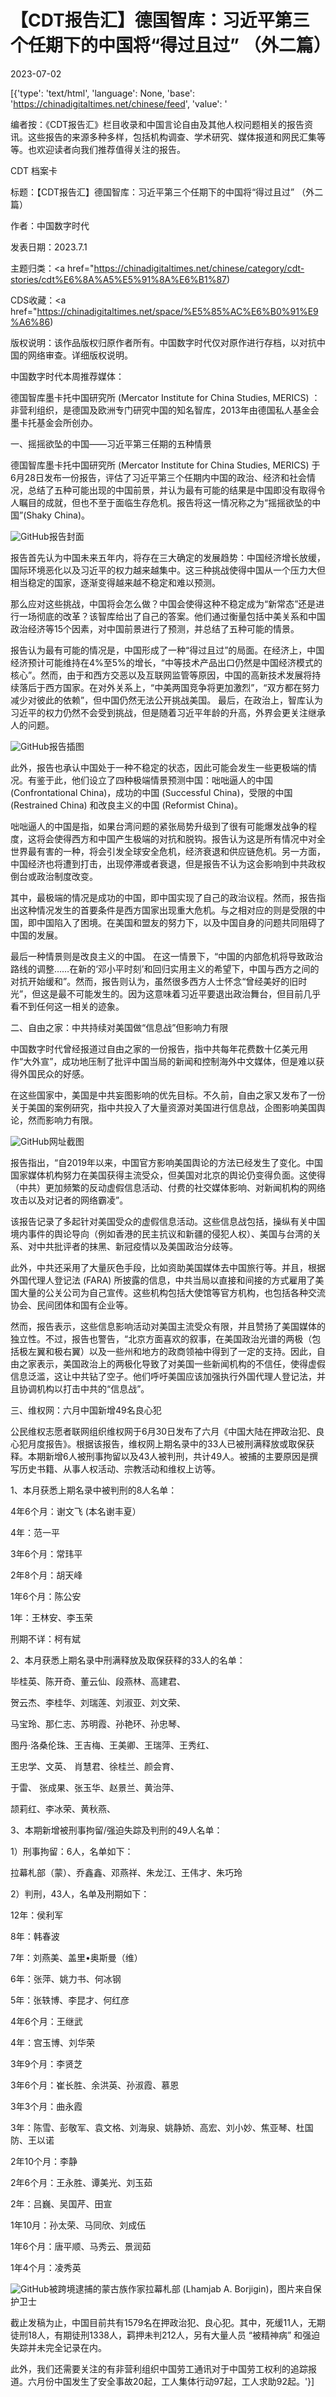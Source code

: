 # 【CDT报告汇】德国智库：习近平第三个任期下的中国将“得过且过” （外二篇）

2023-07-02

[{'type': 'text/html', 'language': None, 'base': 'https://chinadigitaltimes.net/chinese/feed', 'value': '













编者按：《CDT报告汇》栏目收录和中国言论自由及其他人权问题相关的报告资讯。这些报告的来源多种多样，包括机构调查、学术研究、媒体报道和网民汇集等等。也欢迎读者向我们推荐值得关注的报告。





CDT 档案卡

标题：【CDT报告汇】德国智库：习近平第三个任期下的中国将“得过且过” （外二篇）

作者：中国数字时代

发表日期：2023.7.1

主题归类：<a href="https://chinadigitaltimes.net/chinese/category/cdt-stories/cdt%E6%8A%A5%E5%91%8A%E6%B1%87)

CDS收藏：<a href="https://chinadigitaltimes.net/space/%E5%85%AC%E6%B0%91%E9%A6%86)

版权说明：该作品版权归原作者所有。中国数字时代仅对原作进行存档，以对抗中国的网络审查。详细版权说明。





中国数字时代本周推荐媒体：

德国智库墨卡托中国研究所 (Mercator Institute for China Studies, MERICS) ：非营利组织，是德国及欧洲专门研究中国的知名智库，2013年由德国私人基金会墨卡托基金会所创办。

一、摇摇欲坠的中国——习近平第三任期的五种情景

德国智库墨卡托中国研究所 (Mercator Institute for China Studies, MERICS) 于6月28日发布一份报告，评估了习近平第三个任期内中国的政治、经济和社会情况，总结了五种可能出现的中国前景，并认为最有可能的结果是中国即没有取得令人瞩目的成就，但也不至于面临生存危机。报告将这一情况称之为“摇摇欲坠的中国”(Shaky China)。

![GitHub](https://chinadigitaltimes.net/chinese/files/2023/07/230627_MERICS_Report_Shaky_China_June2023_web_small_0.jpg)报告封面

报告首先认为中国未来五年内，将存在三大确定的发展趋势：中国经济增长放缓，国际环境恶化以及习近平的权力越来越集中。这三种挑战使得中国从一个压力大但相当稳定的国家，逐渐变得越来越不稳定和难以预测。

那么应对这些挑战，中国将会怎么做？中国会使得这种不稳定成为“新常态”还是进行一场彻底的改革？该智库给出了自己的答案。他们通过衡量包括中美关系和中国政治经济等15个因素，对中国前景进行了预测，并总结了五种可能的情景。

报告认为最有可能的情况是，中国形成了一种“得过且过”的局面。在经济上，中国经济预计可能维持在4%至5%的增长，“中等技术产品出口仍然是中国经济模式的核心”。然而，由于和西方交恶以及互联网监管等原因，中国的高新技术发展将持续落后于西方国家。在对外关系上，“中美两国竞争将更加激烈”，“双方都在努力减少对彼此的依赖”，但中国仍然无法公开挑战美国。 最后，在政治上，智库认为习近平的权力仍然不会受到挑战，但是随着习近平年龄的升高，外界会更关注继承人的问题。

![GitHub](https://chinadigitaltimes.net/chinese/files/2023/07/MERICS_Report_Shaky_China_June2023_web_small_0.jpg)报告插图

此外，报告也承认中国处于一种不稳定的状态，因此可能会发生一些更极端的情况。有鉴于此，他们设立了四种极端情景预测中国：咄咄逼人的中国 (Confrontational China)，成功的中国 (Successful China)，受限的中国 (Restrained China) 和改良主义的中国 (Reformist China)。

咄咄逼人的中国是指，如果台湾问题的紧张局势升级到了很有可能爆发战争的程度，这将会使得西方和中国产生极端的对抗和脱钩。报告认为这是所有情况中对全世界最有害的一种，将会引发全球安全危机，经济衰退和供应链危机。另一方面，中国经济也将遭到打击，出现停滞或者衰退，但是报告不认为这会影响到中共政权倒台或政治制度改变。

其中，最极端的情况是成功的中国，即中国实现了自己的政治议程。然而，报告指出这种情况发生的首要条件是西方国家出现重大危机。与之相对应的则是受限的中国，即中国陷入了困境。在美国和盟友的努力下，以及中国自身的问题共同阻碍了中国的发展。

最后一种情景则是改良主义的中国。 在这一情景下，“中国的内部危机将导致政治路线的调整……在新的‘邓小平时刻’和回归实用主义的希望下，中国与西方之间的对抗开始缓和”。然而，报告则认为，虽然很多西方人士怀念“曾经美好的旧时光”，但这是最不可能发生的。因为这意味着习近平要退出政治舞台，但目前几乎看不到任何这一相关的迹象。

二、自由之家：中共持续对美国做“信息战”但影响力有限

中国数字时代曾经报道过自由之家的一份报告，指中共每年花费数十亿美元用作“大外宣”，成功地压制了批评中国当局的新闻和控制海外中文媒体，但是难以获得外国民众的好感。

在这些国家中，美国是中共妄图影响的优先目标。不久前，自由之家又发布了一份关于美国的案例研究，指中共投入了大量资源对美国进行信息战，企图影响美国舆论，然而影响力有限。

![GitHub](https://chinadigitaltimes.net/chinese/files/2023/07/United-States_-Beijings-Global-Media-Influence-2022-Country-Report-_-freedomhouse.org_.png)网址截图

报告指出，“自2019年以来，中国官方影响美国舆论的方法已经发生了变化。中国国家媒体机构努力在美国获得主流受众，但美国对北京的舆论仍变得负面。这使得（中共）更加频繁的反动虚假信息活动、付费的社交媒体影响、对新闻机构的网络攻击以及对记者的网络霸凌”。

该报告记录了多起针对美国受众的虚假信息活动。这些信息战包括，操纵有关中国境内事件的舆论导向（例如香港的民主抗议和新疆的侵犯人权）、美国与台湾的关系、对中共批评者的抹黑、新冠疫情以及美国政治分歧等。

此外，中共还采用了大量灰色手段，比如资助美国媒体去中国旅行等。并且，根据外国代理人登记法 (FARA) 所披露的信息，中共当局以直接和间接的方式雇用了美国大量的公关公司为自己宣传。这些机构包括大使馆等官方机构，也包括各种交流协会、民间团体和国有企业等。

然而，报告表示，这些信息影响活动对美国主流受众有限，并且赞扬了美国媒体的独立性。不过，报告也警告，“北京方面喜欢的叙事，在美国政治光谱的两极（包括极左翼和极右翼）以及一些州和地方的政商领袖中得到了一定的支持。因此，自由之家表示，美国政治上的两极化导致了对美国一些新闻机构的不信任，使得虚假信息泛滥，这让中共钻了空子。他们呼吁美国应该加强执行外国代理人登记法，并且协调机构以打击中共的“信息战”。

三、维权网：六月中国新增49名良心犯

公民维权志愿者联网组织维权网于6月30日发布了六月《中国大陆在押政治犯、良心犯月度报告》。根据该报告，维权网上期名录中的33人已被刑满释放或取保获释。本期新增6人被刑事拘留以及43人被判刑，共计49人。被捕的主要原因是撰写历史书籍、从事人权活动、宗教活动和维权上访等。

1、本月获悉上期名录中被判刑的8人名单：



4年6个月：谢文飞 (本名谢丰夏）

4年：范一平

3年6个月：常玮平

2年8个月：胡天峰

1年6个月：陈公安

1年：王林安、李玉荣

刑期不详：柯有斌

2、本月获悉上期名录中刑满释放及取保获释的33人的名单：



毕桂英、陈开奇、董云仙、段燕林、高建君、

贺云杰、李桂华、刘瑞莲、刘淑亚、刘文荣、

马宝玲、那仁志、苏明霞、孙艳环、孙忠琴、

图丹·洛桑伦珠、王吉梅、王美卿、王瑞萍、王秀红、

王忠学、文英、  肖慧君、徐桂兰、颜会育、

于雷、  张成果、张玉华、赵景兰、黄治萍、

颉莉红、李冰荣、黄秋燕、

3、本期新增被刑事拘留/强迫失踪及判刑的49人名单：



 1）刑事拘留：6人，名单如下：

拉幕札部（蒙）、乔鑫鑫、邓燕祥、朱龙江、王伟才、朱巧玲

 2）判刑，43人，名单及刑期如下：

12年：侯利军

8年：韩春波

7年：刘燕美、盖里•奥斯曼（维）

6年：张萍、姚力书、何冰钢

5年：张轶博、李昆才、何红彦

4年6个月：王继武

4年：宫玉博、刘华荣

3年9个月：李贤芝

3年6个月：崔长胜、余洪英、孙淑霞、慕恩

3年3个月：曲永霞

3年：陈雪、彭敬军、袁文格、刘海泉、姚静娇、高宏、刘小妙、焦亚琴、杜国防、王以诺

2年10个月：李静

2年6个月：王永胜、谭美光、刘玉茹

2年：吕巍、吴国芹、田宣

1年10月：孙太荣、马同欣、刘成伍

1年6个月：唐平顺、马秀云、景润茹

1年4个月：凌秀英

![GitHub](https://chinadigitaltimes.net/chinese/files/2023/07/拉幕札部（Lhamjab-A.-Borjigin）.png)被跨境逮捕的蒙古族作家拉幕札部 (Lhamjab A. Borjigin)，图片来自保护卫士

截止发稿为止，中国目前共有1579名在押政治犯、良心犯。其中，死缓11人，无期徒刑18人，有期徒刑1338人，羁押未判212人，另有大量人员 “被精神病” 和强迫失踪并未完全记录在内。

此外，我们还需要关注的有非营利组织中国劳工通讯对于中国劳工权利的追踪报道。六月份中国发生了安全事故20起，工人集体行动97起，工人求助92起。'}]